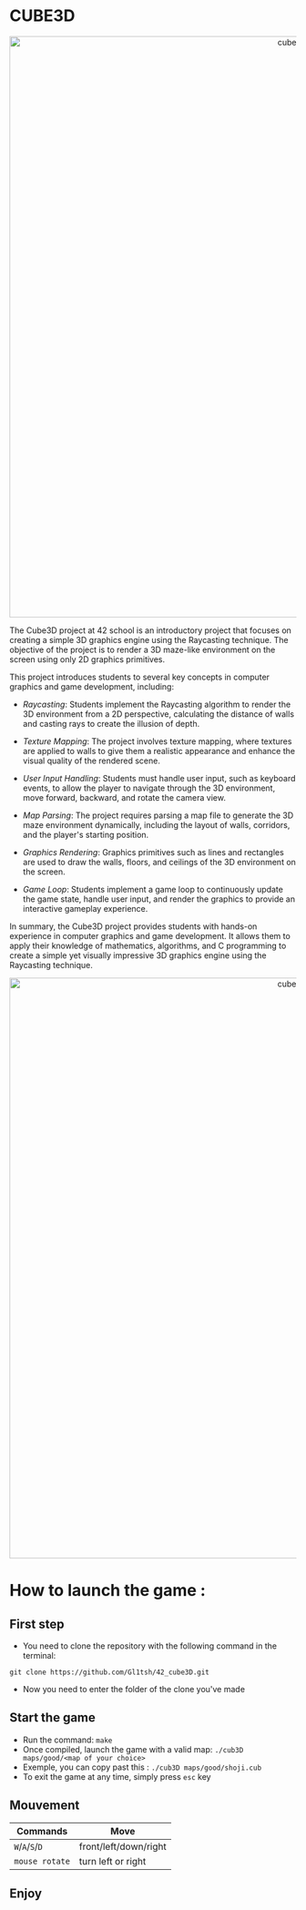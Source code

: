 # CUBE3D

<p align="center">
  <img width="1021" alt="cube3D_menu" src="https://github.com/Gl1tsh/42_cube3D/assets/69108289/35c25578-a16b-4231-97a4-9cdddd001b8a">
</p>

The Cube3D project at 42 school is an introductory project that focuses on creating a simple 3D graphics engine using the Raycasting technique. The objective of the project is to render a 3D maze-like environment on the screen using only 2D graphics primitives.

This project introduces students to several key concepts in computer graphics and game development, including:

- *Raycasting*: Students implement the Raycasting algorithm to render the 3D environment from a 2D perspective, calculating the distance of walls and casting rays to create the illusion of depth.

- *Texture Mapping*: The project involves texture mapping, where textures are applied to walls to give them a realistic appearance and enhance the visual quality of the rendered scene.

- *User Input Handling*: Students must handle user input, such as keyboard events, to allow the player to navigate through the 3D environment, move forward, backward, and rotate the camera view.

- *Map Parsing*: The project requires parsing a map file to generate the 3D maze environment dynamically, including the layout of walls, corridors, and the player's starting position.

- *Graphics Rendering*: Graphics primitives such as lines and rectangles are used to draw the walls, floors, and ceilings of the 3D environment on the screen.

- *Game Loop*: Students implement a game loop to continuously update the game state, handle user input, and render the graphics to provide an interactive gameplay experience.

In summary, the Cube3D project provides students with hands-on experience in computer graphics and game development. It allows them to apply their knowledge of mathematics, algorithms, and C programming to create a simple yet visually impressive 3D graphics engine using the Raycasting technique.

<p align="center">
  <img width="1020" alt="cube3D_game" src="https://github.com/Gl1tsh/42_cube3D/assets/69108289/e3caed5f-6e70-4499-876c-cdb03d9aaeb8">
</p>


# How to launch the game :

## First step
- You need to clone the repository with the following command in the terminal: 

```git clone https://github.com/Gl1tsh/42_cube3D.git```

- Now you need to enter the folder of the clone you've made

## Start the game

- Run the command: ```make```
- Once compiled, launch the game with a valid map: ```./cub3D maps/good/<map of your choice>```
- Exemple, you can copy past this : ```./cub3D maps/good/shoji.cub```
- To exit the game at any time, simply press ```esc``` key

## Mouvement
| Commands                  | Move                            |
|---------------------------|---------------------------------|
| `W`/`A`/`S`/`D`           | front/left/down/right           |
| `mouse rotate`            | turn left or right              |

## Enjoy
